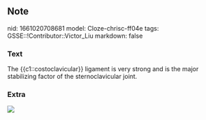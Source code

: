 ## Note
nid: 1661020708681
model: Cloze-chrisc-ff04e
tags: GSSE::!Contributor::Victor_Liu
markdown: false

### Text
<div>
  The {{c1::costoclavicular}} ligament is very strong and is the
  major stabilizing factor of the sternoclavicular joint.
</div>

### Extra
<img src="paste-f5dc77fb40b02141bc141be6fc18f9034160448f.jpg">
